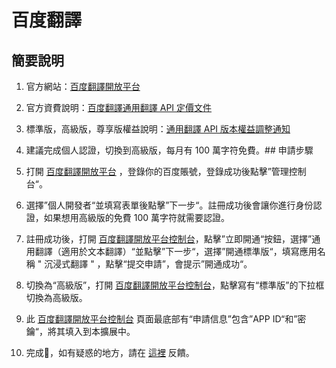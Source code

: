 # 百度翻譯

## 簡要說明

1. 官方網站：[百度翻譯開放平台](https://fanyi-api.baidu.com/)
2. 官方資費說明：[百度翻譯通用翻譯 API 定價文件](https://fanyi-api.baidu.com/product/112)
3. 標準版，高級版，尊享版權益說明：[通用翻譯 API 版本權益調整通知](https://fanyi-api.baidu.com/doc/8)
4. 建議完成個人認證，切換到高級版，每月有 100 萬字符免費。## 申請步驟

5. 打開 [百度翻譯開放平台](https://fanyi-api.baidu.com/) ，登錄你的百度賬號，登錄成功後點擊”管理控制台“。
6. 選擇”個人開發者“並填寫表單後點擊”下一步“。註冊成功後會讓你進行身份認證，如果想用高級版的免費 100 萬字符就需要認證。
7. 註冊成功後，打開 [百度翻譯開放平台控制台](https://fanyi-api.baidu.com/api/trans/product/desktop)，點擊”立即開通“按鈕，選擇”通用翻譯（適用於文本翻譯）“並點擊”下一步“，選擇”開通標準版“，填寫應用名稱 " 沉浸式翻譯 " ，點擊“提交申請”，會提示”開通成功“。
8. 切換為“高級版”，打開 [百度翻譯開放平台控制台](https://fanyi-api.baidu.com/api/trans/product/desktop)，點擊寫有“標準版”的下拉框切換為高級版。
9. 此 [百度翻譯開放平台控制台](https://fanyi-api.baidu.com/api/trans/product/desktop) 頁面最底部有“申請信息”包含”APP ID“和”密鑰“，將其填入到本擴展中。
10. 完成🎉，如有疑惑的地方，請在 [這裡](https://github.com/immersive-translate/immersive-translate/issues/137) 反饋。

